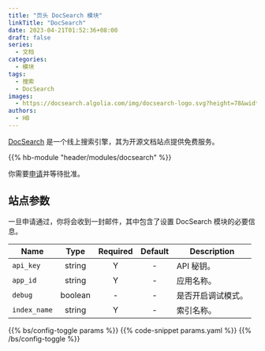 ```yaml
---
title: "页头 DocSearch 模块"
linkTitle: "DocSearch"
date: 2023-04-21T01:52:36+08:00
draft: false
series:
  - 文档
categories:
  - 模块
tags:
  - 搜索
  - DocSearch
images:
  - https://docsearch.algolia.com/img/docsearch-logo.svg?height=78&width=476
authors:
  - HB
---
```


[DocSearch](https://docsearch.algolia.com/) 是一个线上搜索引擎，其为开源文档站点提供免费服务。

<!--more-->

{{% hb-module "header/modules/docsearch" %}}

你需要[申请](https://docsearch.algolia.com/apply/)并等待批准。

## 站点参数

一旦申请通过，你将会收到一封邮件，其中包含了设置 DocSearch 模块的必要信息。

| Name         |  Type   | Required | Default | Description        |
| ------------ | :-----: | :------: | :-----: | ------------------ |
| `api_key`    | string  |    Y     |    -    | API 秘钥。         |
| `app_id`     | string  |    Y     |    -    | 应用名称。         |
| `debug`      | boolean |    -     |    -    | 是否开启调试模式。 |
| `index_name` | string  |    Y     |    -    | 索引名称。         |

{{% bs/config-toggle params %}}
{{% code-snippet params.yaml %}}
{{% /bs/config-toggle %}}
